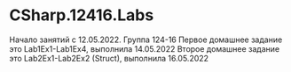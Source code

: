 # CSharp.12416.Labs
Начало занятий с 12.05.2022. Группа 124-16
Первое домашнее задание это Lab1Ex1-Lab1Ex4, выполнила 14.05.2022
Второе домашнее задание это Lab2Ex1-Lab2Ex2 (Struct), выполнила 16.05.2022
